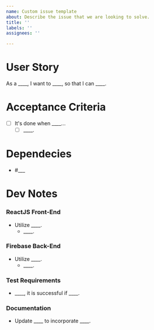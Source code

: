 ```yaml
---
name: Custom issue template
about: Describe the issue that we are looking to solve.
title: ''
labels: ''
assignees: ''

---
```


# User Story
As a ____, I want to ____, so that I can ____.

# Acceptance Criteria
- [ ] It's done when ____...
   - [ ] ____.

# Dependecies
- #___

# Dev Notes
### ReactJS Front-End
- Utilize ____.
   - ____.
### Firebase Back-End
- Utilize ____.
   - ____.
### Test Requirements
- ____, it is successful if ____.
### Documentation
- Update ____ to incorporate ____.

